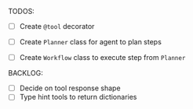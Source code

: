 TODOS:  
- [ ] Create `@tool` decorator  
- [ ] Create `Planner` class for agent to plan steps  
- [ ] Create `Workflow` class to execute step from `Planner`  


BACKLOG:  
- [ ] Decide on tool response shape
- [ ] Type hint tools to return dictionaries
